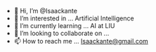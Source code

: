 - 👋 Hi, I’m @Isaackante
- 👀 I’m interested in ... Artificial Intelligence
- 🌱 I’m currently learning ... AI at LIU 
- 💞️ I’m looking to collaborate on ...
- 📫 How to reach me ... Isaackante@gmail.com

<!---
Isaackante/Isaackante is a ✨ special ✨ repository because its `README.md` (this file) appears on your GitHub profile.
You can click the Preview link to take a look at your changes.
--->
